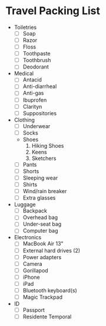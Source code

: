 # Travel Packing List

- Toiletries
    - [ ]  Soap
    - [ ]  Razor
    - [ ]  Floss
    - [ ]  Toothpaste
    - [ ]  Toothbrush
    - [ ]  Deodorant
- Medical
    - [ ]  Antacid
    - [ ]  Anti-diarrheal
    - [ ]  Anti-gas
    - [ ]  Ibuprofen
    - [ ]  Clarityn
    - [ ]  Suppositories
- Clothing
    - [ ]  Underwear
    - [ ]  Socks
    - Shoes
        1. Hiking Shoes
        2. Keens
        3. Sketchers
    - [ ]  Pants
    - [ ]  Shorts
    - [ ]  Sleeping wear
    - [ ]  Shirts
    - [ ]  Wind/rain breaker
    - [ ]  Extra glasses
- Luggage
    - [ ]  Backpack
    - [ ]  Overhead bag
    - [ ]  Under-seat bag
    - [ ]  Computer bag
- Electronics
    - [ ]  MacBook Air 13"
    - [ ]  External hard drives (2)
    - [ ]  Power adapters
    - [ ]  Camera
    - [ ]  Gorillapod
    - [ ]  iPhone
    - [ ]  iPad
    - [ ]  Bluetooth keyboard(s)
    - [ ]  Magic Trackpad
- ID
    - [ ]  Passport
    - [ ]  Residente Temporal